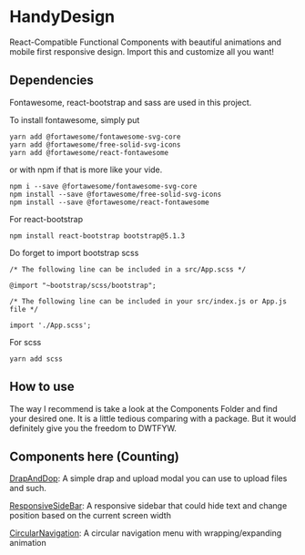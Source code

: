 # HandyDesign
React-Compatible Functional Components with beautiful animations and mobile first responsive design.
Import this and customize all you want!

## Dependencies

Fontawesome, react-bootstrap and sass are used in this project.

To install fontawesome, simply put 
```
yarn add @fortawesome/fontawesome-svg-core
yarn add @fortawesome/free-solid-svg-icons
yarn add @fortawesome/react-fontawesome
```
or with npm if that is more like your vide.
```
npm i --save @fortawesome/fontawesome-svg-core
npm install --save @fortawesome/free-solid-svg-icons
npm install --save @fortawesome/react-fontawesome
```

For react-bootstrap
```
npm install react-bootstrap bootstrap@5.1.3
```
Do forget to import bootstrap scss
```
/* The following line can be included in a src/App.scss */

@import "~bootstrap/scss/bootstrap";

/* The following line can be included in your src/index.js or App.js file */

import './App.scss';
```

For scss
```
yarn add scss
```

## How to use

The way I recommend is take a look at the Components Folder and find your desired one. It is a little tedious comparing 
with a package. But it would definitely give you the freedom to DWTFYW.

## Components here (Counting)
[DrapAndDop](https://github.com/YagiGo/HandyDesign/tree/main/src/Components/DragAndUpload): A simple drap and upload modal you can use to upload files and such.

[ResponsiveSideBar](https://github.com/YagiGo/HandyDesign/tree/main/src/Components/ResponsiveSideBar): A responsive sidebar that could hide text and change position based on the current screen width

[CircularNavigation](https://github.com/YagiGo/HandyDesign/tree/main/src/Components/CircularNavigation): A circular navigation menu with wrapping/expanding animation


